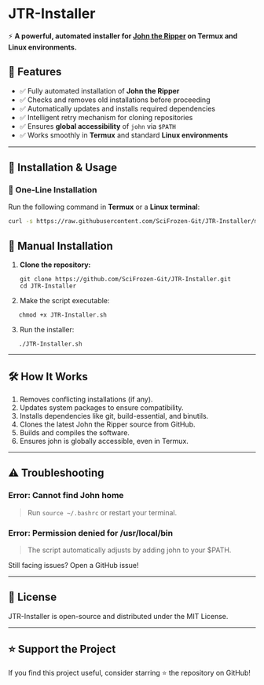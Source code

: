 # **JTR-Installer**  
⚡ **A powerful, automated installer for [John the Ripper](https://www.openwall.com/john/) on Termux and Linux environments.**  

## **📌 Features**  
- ✅ Fully automated installation of **John the Ripper**  
- ✅ Checks and removes old installations before proceeding  
- ✅ Automatically updates and installs required dependencies  
- ✅ Intelligent retry mechanism for cloning repositories  
- ✅ Ensures **global accessibility** of `john` via `$PATH`  
- ✅ Works smoothly in **Termux** and standard **Linux environments**  

---

## **🚀 Installation & Usage**  

### **🔹 One-Line Installation**
Run the following command in **Termux** or a **Linux terminal**:  
```bash
curl -s https://raw.githubusercontent.com/SciFrozen-Git/JTR-Installer/main/JTR-Installer.sh | bash
```

## 🔹 Manual Installation  

1. **Clone the repository:**  
   ```
   git clone https://github.com/SciFrozen-Git/JTR-Installer.git
   cd JTR-Installer
   ```

2. Make the script executable:
```
   chmod +x JTR-Installer.sh
```
   
3. Run the installer:
```
   ./JTR-Installer.sh
```
   
---

## 🛠️ How It Works

1. Removes conflicting installations (if any).
2. Updates system packages to ensure compatibility.
3. Installs dependencies like git, build-essential, and binutils.
4. Clones the latest John the Ripper source from GitHub.
5. Builds and compiles the software.
6. Ensures john is globally accessible, even in Termux.

---

## ⚠️ Troubleshooting

### Error: Cannot find John home

> Run ```source ~/.bashrc``` or restart your terminal.

### Error: Permission denied for /usr/local/bin

> The script automatically adjusts by adding john to your $PATH.

Still facing issues? Open a GitHub issue!

---

## 📜 License

JTR-Installer is open-source and distributed under the MIT License.

---

## ⭐ Support the Project

If you find this project useful, consider starring ⭐ the repository on GitHub!
